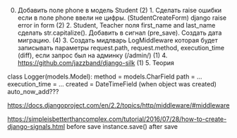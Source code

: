 0. Добавить поле phone в модель Student
(2) 1. Сделать raise ошибки если в поле phone ввели не цифры. (StudentCreateForm) django raise error in form
(2) 2. Student, Teacher поля first_name and last_name сделать str.capitalize(). Добавить в сигнал (pre_save). Создать дата миграцию.
(4) 3. Создать мидлварь LogMiddleware которая будет записывать параметры request.path, request.method, execution_time (diff),
   если запрос был на админку (/admin/)
(1) 4. https://github.com/jazzband/django-silk
(1) 5. Теория


class Logger(models.Model):
    method = models.CharField
    path = ...
    execution_time = ...
    created = DateTimeField (when object was created) auto_now_add???

https://docs.djangoproject.com/en/2.2/topics/http/middleware/#middleware 

https://simpleisbetterthancomplex.com/tutorial/2016/07/28/how-to-create-django-signals.html
before save
instance.save()
after save
